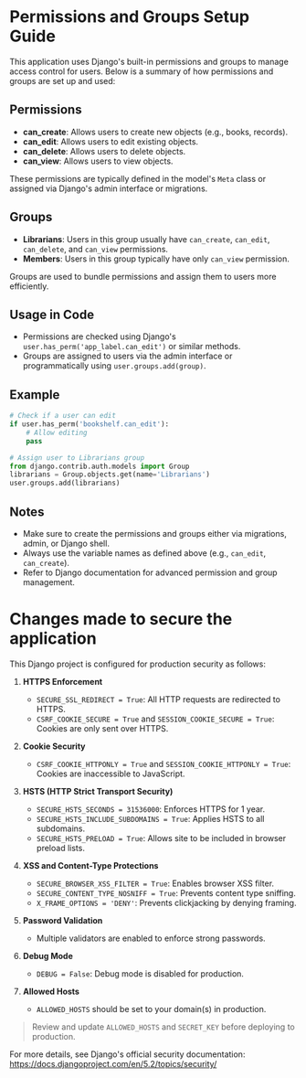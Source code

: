 # Permissions and Groups Setup Guide

This application uses Django's built-in permissions and groups to manage access control for users. Below is a summary of how permissions and groups are set up and used:

## Permissions
- **can_create**: Allows users to create new objects (e.g., books, records).
- **can_edit**: Allows users to edit existing objects.
- **can_delete**: Allows users to delete objects.
- **can_view**: Allows users to view objects.

These permissions are typically defined in the model's `Meta` class or assigned via Django's admin interface or migrations.

## Groups
- **Librarians**: Users in this group usually have `can_create`, `can_edit`, `can_delete`, and `can_view` permissions.
- **Members**: Users in this group typically have only `can_view` permission.

Groups are used to bundle permissions and assign them to users more efficiently.

## Usage in Code
- Permissions are checked using Django's `user.has_perm('app_label.can_edit')` or similar methods.
- Groups are assigned to users via the admin interface or programmatically using `user.groups.add(group)`.

## Example
```python
# Check if a user can edit
if user.has_perm('bookshelf.can_edit'):
    # Allow editing
    pass

# Assign user to Librarians group
from django.contrib.auth.models import Group
librarians = Group.objects.get(name='Librarians')
user.groups.add(librarians)
```

## Notes
- Make sure to create the permissions and groups either via migrations, admin, or Django shell.
- Always use the variable names as defined above (e.g., `can_edit`, `can_create`).
- Refer to Django documentation for advanced permission and group management.


# Changes made to secure the application

This Django project is configured for production security as follows:

1. **HTTPS Enforcement**
   - `SECURE_SSL_REDIRECT = True`: All HTTP requests are redirected to HTTPS.
   - `CSRF_COOKIE_SECURE = True` and `SESSION_COOKIE_SECURE = True`: Cookies are only sent over HTTPS.

2. **Cookie Security**
   - `CSRF_COOKIE_HTTPONLY = True` and `SESSION_COOKIE_HTTPONLY = True`: Cookies are inaccessible to JavaScript.

3. **HSTS (HTTP Strict Transport Security)**
   - `SECURE_HSTS_SECONDS = 31536000`: Enforces HTTPS for 1 year.
   - `SECURE_HSTS_INCLUDE_SUBDOMAINS = True`: Applies HSTS to all subdomains.
   - `SECURE_HSTS_PRELOAD = True`: Allows site to be included in browser preload lists.

4. **XSS and Content-Type Protections**
   - `SECURE_BROWSER_XSS_FILTER = True`: Enables browser XSS filter.
   - `SECURE_CONTENT_TYPE_NOSNIFF = True`: Prevents content type sniffing.
   - `X_FRAME_OPTIONS = 'DENY'`: Prevents clickjacking by denying framing.

5. **Password Validation**
   - Multiple validators are enabled to enforce strong passwords.

6. **Debug Mode**
   - `DEBUG = False`: Debug mode is disabled for production.

7. **Allowed Hosts**
   - `ALLOWED_HOSTS` should be set to your domain(s) in production.

> Review and update `ALLOWED_HOSTS` and `SECRET_KEY` before deploying to production.

For more details, see Django's official security documentation:
https://docs.djangoproject.com/en/5.2/topics/security/
